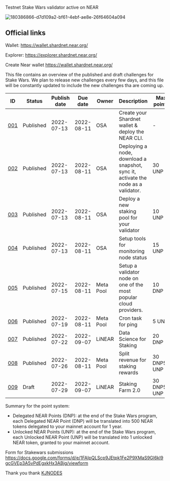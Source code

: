 Testnet Stake Wars validator active on NEAR                                                                                  
                                                             
![180386866-d7d109a2-bf61-4ebf-ae8e-26f64604a094](https://user-images.githubusercontent.com/81378817/181848010-012ce1a7-a824-463b-b5fc-944f22638af1.png)



## Official links
Wallet: https://wallet.shardnet.near.org/

Explorer: https://explorer.shardnet.near.org/

Create Near wallet
https://wallet.shardnet.near.org/

This file contains an overview of the published and draft challenges for Stake Wars. We plan to release new challenges every few days, and this file will be constantly updated to include the new challenges tha are coming up.

<html>
<body>
<!--StartFragment-->

ID | Status | Publish date | Due date | Owner | Description | Max points | Type | Target network
-- | -- | -- | -- | -- | -- | -- | -- | --
[001](https://github.com/fatalbar/testnet-manual/blob/main/NEAR/challange/001.md) | Published | 2022-07-13 | 2022-08-11 | OSA | Create your Shardnet wallet & deploy the NEAR CLI. | - | Core | Shardnet
[002](https://github.com/fatalbar/testnet-manual/blob/main/NEAR/challange/002.md) | Published | 2022-07-13 | 2022-08-11 | OSA | Deploying a node, download a snapshot, sync it, activate the node as a validator. | 30 UNP | Core | Shardnet
[003](https://github.com/fatalbar/testnet-manual/blob/main/NEAR/challange/003.md) | Published | 2022-07-13 | 2022-08-11 | OSA | Deploy a new staking pool for your validator | 10 UNP | Core | Shardnet
[004](https://github.com/fatalbar/testnet-manual/blob/main/NEAR/challange/004.md) | Published | 2022-07-13 | 2022-08-11 | OSA | Setup tools for monitoring node status | 15 UNP | Core | Shardnet
[005](https://github.com/fatalbar/testnet-manual/blob/main/NEAR/challange/005.md) | Published | 2022-07-15 | 2022-08-11 | Meta Pool | Setup a validator node on one of the most popular cloud providers. | 10 DNP | Optional | Shardnet
[006](https://github.com/fatalbar/testnet-manual/blob/main/NEAR/challange/006.md) | Published | 2022-07-19 | 2022-08-11 | Meta Pool | Cron task for ping | 5 UNP | Core | Shardnet
[007](https://github.com/fatalbar/testnet-manual/blob/main/NEAR/challange/007.md) | Published | 2022-07-22 | 2022-09-07 | LiNEAR | Data Science for Staking | 20 DNP | Optional | Shardnet
[008](https://github.com/fatalbar/testnet-manual/blob/main/NEAR/challange/008.md) | Published | 2022-07-26 | 2022-08-11 | Meta Pool | Split revenue for staking rewards | 30 DNP50 UNP | Optional | Shardnet
[009](https://github.com/fatalbar/testnet-manual/blob/main/NEAR/challange/009.md) | Draft | 2022-07-29 | 2022-09-07 | LiNEAR | Staking Farm 2.0 | 30 DNP50 UNP | Optional | Shardnet


Summary for the point system:

* Delegated NEAR Points (DNP): at the end of the Stake Wars program, each Delegated NEAR Point (DNP) will be translated into 500 NEAR tokens delegated to your mainnet account for 1 year.
* Unlocked NEAR Points (UNP): at the end of the Stake Wars program, each Unlocked NEAR Point (UNP) will be translated into 1 unlocked NEAR token, granted to your mainnet account.

Form for Stakewars submissions https://docs.google.com/forms/d/e/1FAIpQLScp9JEtpk1Fe2P9XMaS9Gl6kl9gcGVEp3A5vPdEgxkHx3ABjg/viewform


Thank you thank [KJNODES](https://github.com/kj89)
